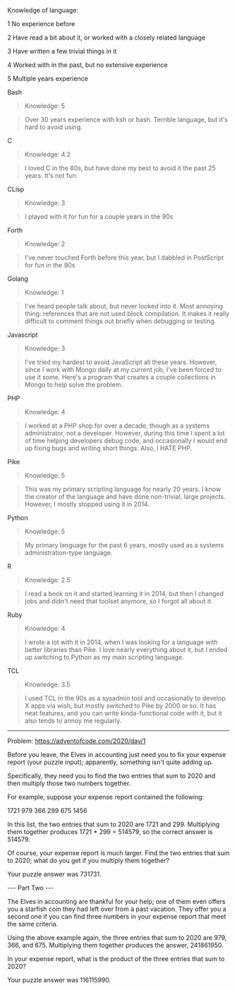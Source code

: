 Knowledge of language:

1   No experience before

2   Have read a bit about it, or worked with a closely related language

3   Have written a few trivial things in it

4   Worked with in the past, but no extensive experience

5   Multiple years experience

Bash
>Knowledge: 5

>Over 30 years experience with ksh or bash. Terrible language, but it's hard to avoid using.

C
>Knowledge: 4.2

>I loved C in the 80s, but have done my best to avoid it the past 25 years. It's not fun.

CLisp
>Knowledge: 3

>I played with it for fun for a couple years in the 90s

Forth
>Knowledge: 2

>I've never touched Forth before this year, but I dabbled in PostScript for fun in the 90s

Golang
>Knowledge: 1

>I've heard people talk about, but never looked into it. Most annoying thing: references that
>are not used block compilation. It makes it really difficult to comment things out briefly
>when debugging or testing.

Javascript
>Knowledge: 3

>I've tried my hardest to avoid JavaScript all these years. However, since I work with Mongo
>daily at my current job, I've been forced to use it some. Here's a program that creates a
>couple collections in Mongo to help solve the problem.

PHP
>Knowledge: 4

>I worked at a PHP shop for over a decade, though as a systems administrator, not a developer.
>However, during this time I spent a lot of time helping developers debug code, and occasionally
>I would end up fixing bugs and writing short things. Also, I HATE PHP.

Pike
>Knowledge: 5

>This was my primary scripting language for nearly 20 years. I know the creator of the language
>and have done non-trivial, large projects. However, I mostly stopped using it in 2014.

Python
>Knowledge: 5

>My primary language for the past 6 years, mostly used as a systems administration-type language.

R
>Knowledge: 2.5

>I read a book on it and started learning it in 2014, but then I changed jobs and didn't need
>that toolset anymore, so I forgot all about it.

Ruby
>Knowledge: 4

>I wrote a lot with it in 2014, when I was looking for a language with better libraries than Pike.
>I love nearly everything about it, but I ended up switching to Python as my main scripting language.

TCL
>Knowledge: 3.5

>I used TCL in the 90s as a sysadmin tool and occasionally to develop X apps via wish, but mostly
>switched to Pike by 2000 or so. It has neat features, and you can write kinda-functional code
>with it, but it also tends to annoy me regularly.

----------------------------------------------------------------------------------------------------

Problem: https://adventofcode.com/2020/day/1

Before you leave, the Elves in accounting just need you to fix your expense report (your puzzle input); apparently, something isn't quite adding up.

Specifically, they need you to find the two entries that sum to 2020 and then multiply those two numbers together.

For example, suppose your expense report contained the following:

1721
979
366
299
675
1456

In this list, the two entries that sum to 2020 are 1721 and 299. Multiplying them together produces 1721 * 299 = 514579, so the correct answer is 514579.

Of course, your expense report is much larger. Find the two entries that sum to 2020; what do you get if you multiply them together?

Your puzzle answer was 731731.

--- Part Two ---

The Elves in accounting are thankful for your help; one of them even offers you a starfish coin they had left over from a past vacation. They offer you a second one if you can find three numbers in your expense report that meet the same criteria.

Using the above example again, the three entries that sum to 2020 are 979, 366, and 675. Multiplying them together produces the answer, 241861950.

In your expense report, what is the product of the three entries that sum to 2020?

Your puzzle answer was 116115990.
